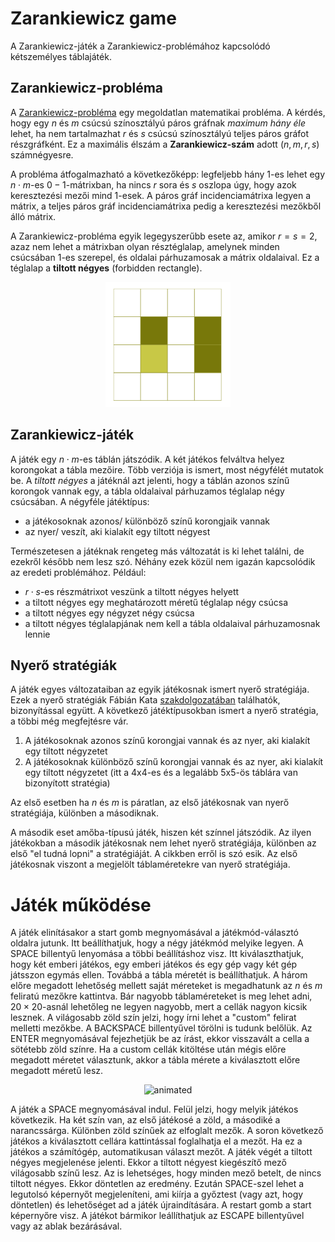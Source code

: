 # Zarankiewicz game

A Zarankiewicz-játék a Zarankiewicz-problémához kapcsolódó kétszemélyes táblajáték.

## Zarankiewicz-probléma

A [Zarankiewicz-probléma](https://en.wikipedia.org/wiki/Zarankiewicz_problem) egy megoldatlan matematikai probléma. A kérdés, hogy egy $n$ és $m$ csúcsú színosztályú páros gráfnak *maximum hány éle* lehet, ha nem tartalmazhat $r$ és $s$ csúcsú színosztályú teljes páros gráfot részgráfként. Ez a maximális élszám a **Zarankiewicz-szám** adott ($n, m, r, s$) számnégyesre.

A probléma átfogalmazható a következőképp: legfeljebb hány $1$-es lehet egy $n\cdot m$-es $0-1$-mátrixban, ha nincs $r$ sora és $s$ oszlopa úgy, hogy azok keresztezési mezői mind $1$-esek. A páros gráf incidenciamátrixa legyen a mátrix, a teljes páros gráf incidenciamátrixa pedig a keresztezési mezőkből álló mátrix.

A Zarankiewicz-probléma egyik legegyszerűbb esete az, amikor $r=s=2$, azaz nem lehet a mátrixban olyan résztéglalap, amelynek minden csúcsában $1$-es szerepel, és oldalai párhuzamosak a mátrix oldalaival. Ez a téglalap a **tiltott négyes** (forbidden rectangle).

<p align="center">
  <img width="200" height="200" src="images-and-links/tiltott_negyes.png">
</p>


## Zarankiewicz-játék

A játék egy $n\cdot m$-es táblán játszódik. A két játékos felváltva helyez korongokat a tábla mezőire. Több verziója is ismert, most négyfélét mutatok be. A *tiltott négyes* a játéknál azt jelenti, hogy a táblán azonos színű korongok vannak egy, a tábla oldalaival párhuzamos téglalap négy csúcsában. A négyféle játéktípus:

- a játékosoknak azonos/ különböző színű korongjaik vannak
- az nyer/ veszít, aki kialakít egy tiltott négyest

Természetesen a játéknak rengeteg más változatát is ki lehet találni, de ezekről később nem lesz szó. Néhány ezek közül nem igazán kapcsolódik az eredeti problémához. Például:

- $r\cdot s$-es részmátrixot veszünk a tiltott négyes helyett
- a tiltott négyes egy meghatározott méretű téglalap négy csúcsa
- a tiltott négyes egy négyzet négy csúcsa
- a tiltott négyes téglalapjának nem kell a tábla oldalaival párhuzamosnak lennie


## Nyerő stratégiák

A játék egyes változataiban az egyik játékosnak ismert nyerő stratégiája. Ezek a nyerő stratégiák Fábián Kata [szakdolgozatában](images-and-links/fabian_kata_cikk.pdf) találhatók, bizonyítással együtt. A következő játéktípusokban ismert a nyerő stratégia, a többi még megfejtésre vár.

1. A játékosoknak azonos színű korongjai vannak és az nyer, aki kialakít egy tiltott négyzetet
2. A játékosoknak különböző színű korongjai vannak és az nyer, aki kialakít egy tiltott négyzetet (itt a 4x4-es és a legalább 5x5-ös táblára van bizonyított stratégia)

Az első esetben ha $n$ és $m$ is páratlan, az első játékosnak van nyerő stratégiája, különben a másodiknak.

A második eset amőba-típusú játék, hiszen két színnel játszódik. Az ilyen játékokban a második játékosnak nem lehet nyerő stratégiája, különben az első "el tudná lopni" a stratégiáját. A cikkben erről is szó esik. Az első játékosnak viszont a megjelölt táblaméretekre van nyerő stratégiája. 


# Játék működése

A játék elinításakor a start gomb megnyomásával a játékmód-választó oldalra jutunk. Itt beállíthatjuk, hogy a négy játékmód melyike legyen. A SPACE billentyű lenyomása a többi beállításhoz visz. Itt kiválaszthatjuk, hogy két emberi játékos, egy emberi játékos és egy gép vagy két gép játsszon egymás ellen. Továbbá a tábla méretét is beállíthatjuk. A három előre megadott lehetőség mellett saját méreteket is megadhatunk az $n$ és $m$ feliratú mezőkre kattintva. Bár nagyobb táblaméreteket is meg lehet adni, $20\times20$-asnál lehetőleg ne legyen nagyobb, mert a cellák nagyon kicsik lesznek. A világosabb zöld szín jelzi, hogy írni lehet a "custom" felirat melletti mezőkbe. A BACKSPACE billentyűvel törölni is tudunk belőlük. Az ENTER megnyomásával fejezhetjük be az írást, ekkor visszavált a cella a sötétebb zöld színre. Ha a custom cellák kitöltése után mégis előre megadott méretet választunk, akkor a tábla mérete a kiválasztott előre megadott méretű lesz.

<p align="center">
  <img width="200" height="200" src="game-mode-select.gif" alt="animated" >
</p>


A játék a SPACE megnyomásával indul. Felül jelzi, hogy melyik játékos következik. Ha két szín van, az első játékosé a zöld, a másodiké a narancssárga. Különben zöld színűek az elfoglalt mezők. A soron következő játékos a kiválasztott cellára kattintással foglalhatja el a mezőt. Ha ez a játékos a számítógép, automatikusan választ mezőt. A játék végét a tiltott négyes megjelenése jelenti. Ekkor a tiltott négyest kiegészítő mező világosabb színű lesz. Az is lehetséges, hogy minden mező betelt, de nincs tiltott négyes. Ekkor döntetlen az eredmény. Ezután SPACE-szel lehet a legutolsó képernyőt megjeleníteni, ami kiírja a győztest (vagy azt, hogy döntetlen) és lehetőséget ad a játék újraindítására. A restart gomb a start képernyőre visz. A játékot bármikor leállíthatjuk az ESCAPE billentyűvel vagy az ablak bezárásával.

